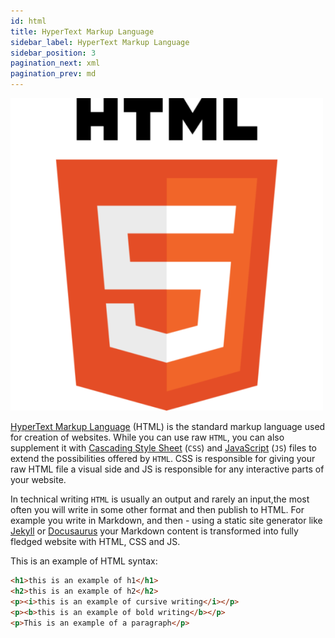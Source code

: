 ```yaml
---
id: html
title: HyperText Markup Language
sidebar_label: HyperText Markup Language
sidebar_position: 3
pagination_next: xml
pagination_prev: md
---
```


![markdown logo](/img/html-logo2.png)

[HyperText Markup Language](https://www.w3schools.com/html/html_intro.asp) (HTML) is the standard markup language used for creation of websites. While you can use raw `HTML`, you can also supplement it with [Cascading Style Sheet](https://www.w3schools.com/css/css_intro.asp) (`CSS`) and [JavaScript](https://www.w3schools.com/js/js_intro.asp) (`JS`) files to extend the possibilities offered by `HTML`.
CSS is responsible for giving your raw HTML file a visual side and JS is responsible for any interactive parts of your website.

In technical writing `HTML` is usually an output and rarely an input,the most often you will write in some other format and then publish to HTML. For example you write in Markdown, and then - using a static site generator like [Jekyll](https://jekyllrb.com/) or [Docusaurus](https://docusaurus.io/) your Markdown content is transformed into fully fledged website with HTML, CSS and JS.

This is an example of HTML syntax:

```html
<h1>this is an example of h1</h1>
<h2>this is an example of h2</h2>
<p><i>this is an example of cursive writing</i></p>
<p><b>this is an example of bold writing</b></p>
<p>This is an example of a paragraph</p>
```
